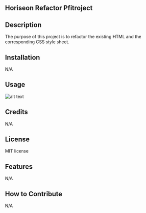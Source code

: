 ## Horiseon Refactor Pfitroject
## Description

The purpose of this project is to refactor the existing HTML and the corresponding CSS style sheet. 

## Installation

N/A

## Usage


![alt text](assets/images/screenshot.png)

## Credits

N/A

## License

MIT license


## Features

N/A

## How to Contribute

N/A